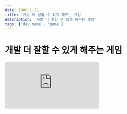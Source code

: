 ```yaml
---
date: 1000-1-22
title: '개발 더 잘할 수 있게 해주는 게임'
description: '개발 더 잘할 수 있게 해주는 게임'
tags: ['dev meme', 'game']
---
```


# 개발 더 잘할 수 있게 해주는 게임

<iframe class="codepen" src="https://www.youtube.com/embed/vPdUjLqC15Q" title="Playing Factorio makes you a software engineer, seriously." frameborder="0" allow="accelerometer; autoplay; clipboard-write; encrypted-media; gyroscope; picture-in-picture; web-share" allowfullscreen></iframe>
